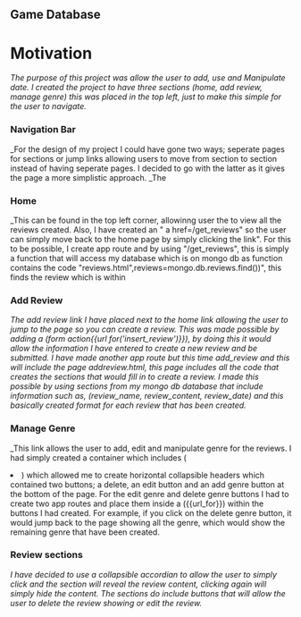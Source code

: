 ## Game Database

# Motivation

_The purpose of this project was allow the user to add, use and Manipulate date. I created the project to have three sections (home, add review, manage genre) 
this was placed in the top left, just to make this simple for the user to navigate._

### Navigation Bar

_For the design of my project I could have gone two ways; seperate pages for sections or jump links allowing users to move from section to
section instead of having seperate pages. I decided to go with the latter as it gives the page a more simplistic approach. _The

### Home 

_This can be found in the top left corner, allowinng user the to view all the reviews created. Also, I have created an " a href=/get_reviews" so the 
user can simply move back to the home page by simply clicking the link". For this to be possible, I create app route and by using "/get_reviews", 
this is simply a function that will access my database which is on mongo db as function contains the code "reviews.html",reviews=mongo.db.reviews.find())",
this finds the review which is within

### Add Review

_The add review link I have placed next to the home link allowing the user to jump to the page so you can create a review. This was made possible by
adding a (form action{{url for('insert_review')}}), by doing this it would allow the information I have entered to create a new review and be submitted.
I have made another app route but this time add_review and this will include the page addreview.html, this page includes all the code that creates the sections 
that would fill in to create a review. I made this possible by using sections from my mongo db database that include information such as, 
(review_name, review_content, review_date) and this basically created format for each review that has been created._

### Manage Genre

_This link allows the user to add, edit and manipulate genre for the reviews. I had simply created a container which includes (<li>) which allowed me to create horizontal
collapsible headers which contained two buttons; a delete, an edit button and an add genre button at the bottom of the page. For the edit genre and delete genre buttons
I had to create two app routes and place them inside a ({{url_for}}) within the buttons I had created. For example, if you click on the delete genre button, it would jump
back to the page showing all the genre, which would show the remaining genre that have been created.


### Review sections

_I have decided to use a collapsible accordian to allow the user to simply click and the section will reveal the review content, clicking again will
simply hide the content. The sections do include buttons that will allow the user to delete the review showing or edit the review._